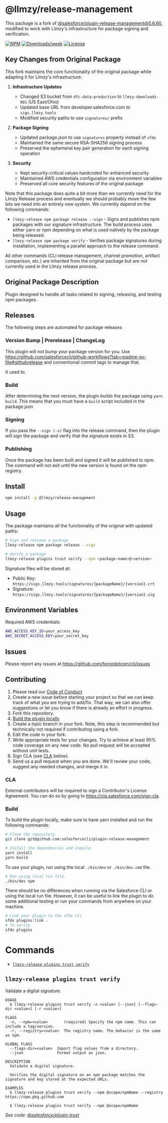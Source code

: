 # @llmzy/release-management

This package is a fork of [@salesforce/plugin-release-management@5.6.60](https://www.npmjs.com/package/@salesforce/plugin-release-management), modified to work with Llmzy's infrastructure for package signing and verification.

[![NPM](https://img.shields.io/npm/v/@llmzy/release-management.svg?label=@llmzy/release-management)](https://www.npmjs.com/package/@llmzy/release-management) [![Downloads/week](https://img.shields.io/npm/dw/@salesforce/plugin-release-management.svg)](https://npmjs.org/package/@salesforce/plugin-release-management) [![License](https://img.shields.io/badge/License-BSD%203--Clause-brightgreen.svg)](https://raw.githubusercontent.com/salesforcecli/plugin-release-management/main/LICENSE.txt)

## Key Changes from Original Package

This fork maintains the core functionality of the original package while
adapting it for Llmzy's infrastructure:

1. **Infrastructure Updates**

   - Changed S3 bucket from `dfc-data-production` to `llmzy-downloads-001` (US
     East/Ohio)
   - Updated base URL from developer.salesforce.com to `sigs.llmzy.tools`
   - Modified security paths to use `signatures/` prefix

2. **Package Signing**

   - Updated package.json to use `signatures` property instead of `sfdx`
   - Maintained the same secure RSA-SHA256 signing process
   - Preserved the ephemeral key pair generation for each signing operation

3. **Security**
   - Kept security-critical values hardcoded for enhanced security
   - Maintained AWS credentials configuration via environment variables
   - Preserved all core security features of the original package

Note that this package does quite a bit more than we currently need for the
Llmzy Release process and eventually we should probably move the few bits we
need into an entirely new system. We currently depend on the following commands:

- `llmzy-release npm package release --sign` - Signs and publishes npm packages with our
  signature infrastructure. The build process uses either yarn or npm depending
  on what is used natively by the package being released.
- `llmzy-release npm package verify` - Verifies package signatures during
  installation, implementing a parallel approach to the release command.

All other commands (CLI release management, channel promotion, artifact
comparison, etc.) are inherited from the original package but are not currently
used in the Llmzy release process.

## Original Package Description

Plugin designed to handle all tasks related to signing, releasing, and testing npm packages.

## Releases

The following steps are automated for package releases

### Version Bump | Prerelease | ChangeLog

This plugin will not bump your package version for you. Use <https://github.com/salesforcecli/github-workflows?tab=readme-ov-file#githubrelease> and conventional commit tags to manage that.

It used to.

### Build

After determining the next version, the plugin builds the package using `yarn build`. This means that you must have a `build` script included in the package.json

### Signing

If you pass the `--sign (-s)` flag into the release command, then the plugin will sign the package and verify that the signature exists in S3.

### Publishing

Once the package has been built and signed it will be published to npm. The command will not exit until the new version is found on the npm registry.

## Install

```bash
npm install -g @llmzy/release-management
```

## Usage

The package maintains all the functionality of the original with updated paths:

```bash
# Sign and release a package
llmzy-release npm package release --sign

# Verify a package
llmzy-release plugins trust verify --npm <package-name>@<version>
```

Signature files will be stored at:

- Public Key: `https://sigs.llmzy.tools/signatures/{packageName}/{version}.crt`
- Signature: `https://sigs.llmzy.tools/signatures/{packageName}/{version}.sig`

## Environment Variables

Required AWS credentials:

```bash
AWS_ACCESS_KEY_ID=your_access_key
AWS_SECRET_ACCESS_KEY=your_secret_key
```

## Issues

Please report any issues at https://github.com/forcedotcom/cli/issues

## Contributing

1. Please read our [Code of Conduct](CODE_OF_CONDUCT.md)
2. Create a new issue before starting your project so that we can keep track of
   what you are trying to add/fix. That way, we can also offer suggestions or
   let you know if there is already an effort in progress.
3. Fork this repository.
4. [Build the plugin locally](#build)
5. Create a _topic_ branch in your fork. Note, this step is recommended but technically not required if contributing using a fork.
6. Edit the code in your fork.
7. Write appropriate tests for your changes. Try to achieve at least 95% code coverage on any new code. No pull request will be accepted without unit tests.
8. Sign CLA (see [CLA](#cla) below).
9. Send us a pull request when you are done. We'll review your code, suggest any needed changes, and merge it in.

### CLA

External contributors will be required to sign a Contributor's License
Agreement. You can do so by going to https://cla.salesforce.com/sign-cla.

### Build

To build the plugin locally, make sure to have yarn installed and run the following commands:

```bash
# Clone the repository
git clone git@github.com:salesforcecli/plugin-release-management

# Install the dependencies and compile
yarn install
yarn build
```

To use your plugin, run using the local `./bin/dev` or `./bin/dev.cmd` file.

```bash
# Run using local run file.
./bin/dev npm
```

There should be no differences when running via the Salesforce CLI or using the local run file. However, it can be useful to link the plugin to do some additional testing or run your commands from anywhere on your machine.

```bash
# Link your plugin to the sfdx cli
sfdx plugins:link .
# To verify
sfdx plugins
```

# Commands

<!-- commands -->

- [`llmzy-release plugins trust verify`](#llmzy-release-plugins-trust-verify)

## `llmzy-release plugins trust verify`

Validate a digital signature.

```
USAGE
  $ llmzy-release plugins trust verify -n <value> [--json] [--flags-dir <value>] [-r <value>]

FLAGS
  -n, --npm=<value>       (required) Specify the npm name. This can include a tag/version.
  -r, --registry=<value>  The registry name. The behavior is the same as npm.

GLOBAL FLAGS
  --flags-dir=<value>  Import flag values from a directory.
  --json               Format output as json.

DESCRIPTION
  Validate a digital signature.

  Verifies the digital signature on an npm package matches the signature and key stored at the expected URLs.

EXAMPLES
  $ llmzy-release plugins trust verify --npm @scope/npmName --registry https://npm.pkg.github.com

  $ llmzy-release plugins trust verify --npm @scope/npmName
```

_See code: [@salesforce/plugin-trust](https://github.com/salesforcecli/plugin-trust/blob/v3.7.69/src/commands/plugins/trust/verify.ts)_

<!-- commandsstop -->
